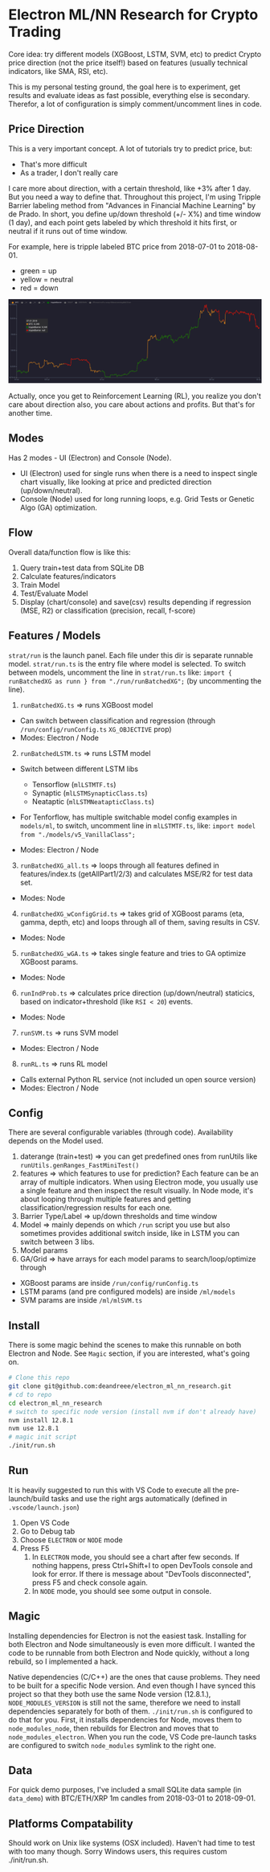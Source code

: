 # Electron ML/NN Research for Crypto Trading

Core idea: try different models (XGBoost, LSTM, SVM, etc) to predict Crypto price direction (not the price itself!) based on features (usually technical indicators, like SMA, RSI, etc).

This is my personal testing ground, the goal here is to experiment, get results and evaluate ideas as fast possible, everything else is secondary. Therefor, a lot of configuration is simply comment/uncomment lines in code.

## Price Direction

This is a very important concept. A lot of tutorials try to predict price, but:

- That's more difficult
- As a trader, I don't really care

I care more about direction, with a certain threshold, like +3% after 1 day. But you need a way to define that. Throughout this project, I'm using Tripple Barrier labeling method from "Advances in Financial Machine Learning" by de Prado. In short, you define up/down threshold (+/- X%) and time window (1 day), and each point gets labeled by
which threshold it hits first, or neutral if it runs out of time window.

For example, here is tripple labeled BTC price from 2018-07-01 to 2018-08-01.

- green = up
- yellow = neutral
- red = down

![tripple_barrier.png](imgs/tripple_barrier.png)

Actually, once you get to Reinforcement Learning (RL), you realize you don't care about direction also, you care about actions and profits. But that's for another time.

## Modes

Has 2 modes - UI (Electron) and Console (Node).

- UI (Electron) used for single runs when there is a need to inspect single chart visually, like looking at price and predicted direction (up/down/neutral).
- Console (Node) used for long running loops, e.g. Grid Tests or Genetic Algo (GA) optimization.

## Flow

Overall data/function flow is like this:

1. Query train+test data from SQLite DB
2. Calculate features/indicators
3. Train Model
4. Test/Evaluate Model
5. Display (chart/console) and save(csv) results depending if regression (MSE, R2) or classification (precision, recall, f-score)

## Features / Models

`strat/run` is the launch panel. Each file under this dir is separate runnable model. `strat/run.ts` is the entry file where model is selected. To switch between models, uncomment the line in `strat/run.ts` like:
`import { runBatchedXG as runn } from "./run/runBatchedXG";` (by uncommenting the line).

1. `runBatchedXG.ts` => runs XGBoost model

- Can switch between classification and regression (through `/run/config/runConfig.ts` `XG_OBJECTIVE` prop)
- Modes: Electron / Node

2. `runBatchedLSTM.ts` => runs LSTM model

- Switch between different LSTM libs
  - Tensorflow (`mlLSTMTF.ts`)
  - Synaptic (`mlLSTMSynapticClass.ts`)
  - Neataptic (`mlLSTMNeatapticClass.ts`)
- For Tenforflow, has multiple switchable model config examples in `models/ml`, to switch, uncomment line in `mlLSTMTF.ts`, like:
  `import model from "./models/v5_VanillaClass";`

- Modes: Electron / Node

3. `runBatchedXG_all.ts` => loops through all features defined in features/index.ts (getAllPart1/2/3) and calculates MSE/R2 for test data set.

- Modes: Node

4. `runBatchedXG_wConfigGrid.ts` => takes grid of XGBoost params (eta, gamma, depth, etc) and loops through all of them, saving results in CSV.

- Modes: Node

5. `runBatchedXG_wGA.ts` => takes single feature and tries to GA optimize XGBoost params.

- Modes: Node

6. `runIndProb.ts` => calculates price direction (up/down/neutral) staticics, based on indicator+threshold (like `RSI < 20`) events.

- Modes: Node

7. `runSVM.ts` => runs SVM model

- Modes: Electron / Node

8. `runRL.ts` => runs RL model

- Calls external Python RL service (not included un open source version)
- Modes: Electron / Node

## Config

There are several configurable variables (through code). Availability depends on the Model used.

1. daterange (train+test) => you can get predefined ones from runUtils like `runUtils.genRanges_FastMiniTest()`
2. features => which features to use for prediction? Each feature can be an array of multiple indicators. When using Electron mode, you usually use a single feature and then inspect the result visually. In Node mode, it's about looping through multiple features and getting classification/regression results for each one.
3. Barrier Type/Label => up/down thresholds and time window
4. Model => mainly depends on which `/run` script you use but also sometimes provides additional switch inside, like in LSTM you can switch between 3 libs.
5. Model params
6. GA/Grid => have arrays for each model params to search/loop/optimize through

- XGBoost params are inside `/run/config/runConfig.ts`
- LSTM params (and pre configured models) are inside `/ml/models`
- SVM params are inside `/ml/mlSVM.ts`

## Install

There is some magic behind the scenes to make this runnable on both Electron and Node. See `Magic` section, if you are interested, what's going on.

```bash
# Clone this repo
git clone git@github.com:deandreee/electron_ml_nn_research.git
# cd to repo
cd electron_ml_nn_research
# switch to specific node version (install nvm if don't already have)
nvm install 12.8.1
nvm use 12.8.1
# magic init script
./init/run.sh
```

## Run

It is heavily suggested to run this with VS Code to execute all the pre-launch/build tasks and use the right args automatically (defined in `.vscode/launch.json`)

1. Open VS Code
2. Go to Debug tab
3. Choose `ELECTRON` or `NODE` mode
4. Press F5
   1. In `ELECTRON` mode, you should see a chart after few seconds. If nothing happens, press Ctrl+Shift+I to open DevTools console and look for error. If there is message about "DevTools disconnected", press F5 and check console again.
   2. In `NODE` mode, you should see some output in console.

## Magic

Installing dependencies for Electron is not the easiest task.
Installing for both Electron and Node simultaneously is even more difficult.
I wanted the code to be runnable from both Electron and Node quickly, without a long rebuild, so I implemented a hack.

Native dependencies (C/C++) are the ones that cause problems. They need to be built for a specific Node version. And even though I have synced this project so that they both use the same Node version (12.8.1.), `NODE_MODULES_VERSION` is still not the same, therefore we need to install dependencies separately for both of them. `./init/run.sh` is configured to do that for you. First, it installs dependencies for Node, moves them to `node_modules_node`, then rebuilds for Electron and moves that to `node_modules_electron`. When you run the code, VS Code pre-launch tasks are configured to switch `node_modules` symlink to the right one.

## Data

For quick demo purposes, I've included a small SQLite data sample (in `data_demo`) with BTC/ETH/XRP 1m candles from 2018-03-01 to 2018-09-01.

## Platforms Compatability

Should work on Unix like systems (OSX included). Haven't had time to test with too many though. Sorry Windows users, this requires custom ./init/run.sh.
